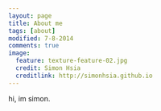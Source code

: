 ```yaml
---
layout: page
title: About me
tags: [about]
modified: 7-8-2014
comments: true
image:
  feature: texture-feature-02.jpg
  credit: Simon Hsia
  creditlink: http://simonhsia.github.io
---
```


hi, im simon.
